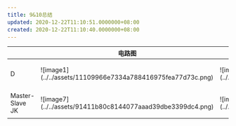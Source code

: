 ```yaml
---
title: 9&10总结
updated: 2020-12-22T11:10:51.0000000+08:00
created: 2020-12-22T11:10:40.0000000+08:00
---
```


<table>
<colgroup>
<col style="width: 4%" />
<col style="width: 32%" />
<col style="width: 12%" />
<col style="width: 10%" />
<col style="width: 14%" />
<col style="width: 11%" />
<col style="width: 13%" />
</colgroup>
<thead>
<tr class="header">
<th></th>
<th>电路图</th>
<th>State table</th>
<th>Characteristic table</th>
<th>Excitation table</th>
<th>K-M</th>
<th>Characteristic equation</th>
</tr>
</thead>
<tbody>
<tr class="odd">
<td>D</td>
<td>![image1](../../assets/11109966e7334a788416975fea77d73c.png)</td>
<td>![image2](../../assets/b6a293a74e334b3bbc1002a420078f8b.png)</td>
<td><p>![image3](../../assets/81deb392310a42e48bc87a0ca0f65306.png)</p>
<p></p></td>
<td><p>![image4](../../assets/b285428863af4775927328a5172d7576.png)</p>
<p></p></td>
<td><p>![image5](../../assets/08d3b63a11c04aceba84edeb9a1520b1.png)</p>
<p></p></td>
<td><p>![image6](../../assets/1f97f06a105148a2a31b92ef55e71f04.png)</p>
<p></p></td>
</tr>
<tr class="even">
<td>Master-Slave JK</td>
<td><p>![image7](../../assets/91411b80c8144077aaad39dbe3399dc4.png)</p>
<p></p></td>
<td><p>![image8](../../assets/e02df05208334c9bb6c4e188593ce971.png)</p>
<p></p></td>
<td><p>![image9](../../assets/f56ee6a7e56c48b4926f4dce71e237d9.png)</p>
<p></p></td>
<td><p>![image10](../../assets/791871cb83bf4be5aa25a69906e0a1ed.png)</p>
<p></p></td>
<td><p>![image11](../../assets/f1ba8ecabbf84540b79b6197d7a96d61.png)</p>
<p></p></td>
<td><p>![image12](../../assets/3f408739cc2f4f0faa7424db3907f304.png)</p>
<p></p></td>
</tr>
</tbody>
</table>
